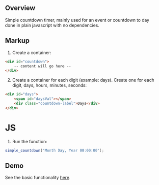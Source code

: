 ## Overview

Simple countdown timer, mainly used for an event or countdown to day done in plain javascript with no dependencies.


## Markup

1) Create a container:
```html
<div id="countdown">
	-- content will go here --
</div>
```

2) Create a container for each digit (example: days). Create one for each digit, days, hours, minutes, seconds:
```html
<div id="days">
    <span id="daysVal"></span>
    <div class="countdown-label">Days</div>
</div>
```

# JS

1) Run the function:
```javascript
simple_countdown("Month Day, Year 00:00:00");
```

## Demo
See the basic functionality [here](http://russellramey.me/examples/simple-countdown).
